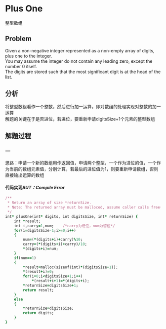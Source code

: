 # Plus One
整型数组
## Problem
Given a non-negative integer represented as a non-empty array of digits, plus one to the integer.</br>
You may assume the integer do not contain any leading zero, except the number 0 itself.</br>
The digits are stored such that the most significant digit is at the head of the list.
## 分析
将整型数组看作一个整数，然后进行加一运算，即对数组的处理实现对整数的加一运算</br>
解题的关键在于是否进位，若进位，要重新申请digitsSize+1个元素的整型数组
## 解题过程
### 一
思路：申请一个新的数组用作返回值，申请两个整型，一个作为进位的值，一个作为当前的数组元素值，分别计算，若最后的进位值为1，则要重新申请数组，否则直接输出运算的数组</br>

#### 代码实现*BUT：Compile Error*
```ruby
/**
 * Return an array of size *returnSize.
 * Note: The returned array must be malloced, assume caller calls free().
 */
int* plusOne(int* digits, int digitsSize, int* returnSize) {
    int *result;
    int i,carry=1,num;    /*carry为进位，num为留位*/
    for(i=digitsSize-1;i>=0;i++)
    {
        num=(*(digits+i)+carry)%10;
        carry=(*(digits+i)+carry)/10;
        *(digits+i)=num;
    }
    if(num==1)
    {
        *result=malloc(sizeof(int)*(digitsSize+1));
        *(result+i)=0;
        for(i=0;i<digitsSize+1;i++)
            *(result+i+1)=*(digits+i);
        *returnSize=digitsSize+1;
        return result;
    }
    else
    {
        *returnSize=digitsSize;
        return digits;
    }
}
```
